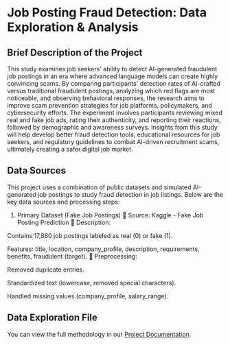 # Job Posting Fraud Detection: Data Exploration & Analysis

## Brief Description of the Project

This study examines job seekers' ability to detect AI-generated fraudulent job
 postings in an era where advanced language models can create highly convincing
 scams. By comparing participants' detection rates of AI-crafted versus traditional
  fraudulent postings, analyzing which red flags are most noticeable, and
  observing behavioral responses, the research aims to improve scam prevention
  strategies for job platforms, policymakers, and cybersecurity efforts. The
   experiment involves participants reviewing mixed real and fake job ads,
   rating their authenticity, and reporting their reactions, followed by
    demographic and awareness surveys. Insights from this study will help
     develop better fraud detection tools, educational resources for job seekers,
      and regulatory guidelines to combat AI-driven recruitment scams, ultimately
       creating a safer digital job market.

## Data Sources

This project uses a combination of public datasets and simulated AI-generated
job postings to study fraud detection in job listings. Below are the key data
 sources and processing steps:

1. Primary Dataset (Fake Job Postings)
📌 Source: Kaggle - Fake Job Posting Prediction
🔹 Description:

Contains 17,880 job postings labeled as real (0) or fake (1).

Features: title, location, company_profile, description, requirements, benefits,
 fraudulent (target).
🔹 Preprocessing:

Removed duplicate entries.

Standardized text (lowercase, removed special characters).

Handled missing values (company_profile, salary_range).

## Data Exploration File

You can view the full methodology in our [Project Documentation](https://drive.google.com/file/d/1D-5KzcFbE9AXQUdX6n8ERbE0XIaZJ7RZ/view?usp=sharing).

